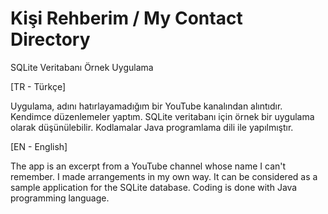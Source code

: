 # Kişi Rehberim / My Contact Directory

SQLite Veritabanı Örnek Uygulama

[TR - Türkçe]

Uygulama, adını hatırlayamadığım bir YouTube kanalından alıntıdır. Kendimce düzenlemeler yaptım. SQLite veritabanı için örnek bir uygulama olarak düşünülebilir. Kodlamalar Java programlama dili ile yapılmıştır.

[EN - English]

The app is an excerpt from a YouTube channel whose name I can't remember. I made arrangements in my own way. It can be considered as a sample application for the SQLite database. Coding is done with Java programming language.
